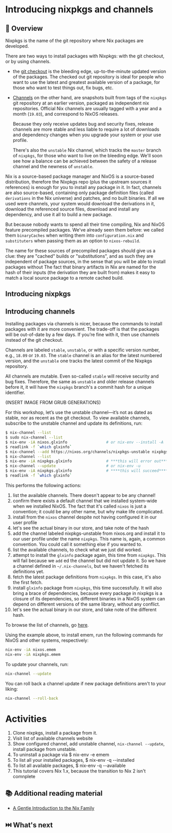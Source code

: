 # Introducing nixpkgs and channels

## 📖 Overview

Nixpkgs is the name of the git repository where Nix packages are developed.

There are two ways to install packages with Nixpkgs: with the git checkout, or
by using channels.

* the [git checkout](https://github.com/nixos/nixpkgs) is the bleeding edge,
  up-to-the-minute updated version of the packages. The checked out git
  repository is ideal for people who want to use the latest and greatest
  available version of a package, for those who want to test things out, fix
  bugs, etc.

* [Channels](https://nixos.org/channels/) on the other hand, are snapshots built
  from tags of the `nixpkgs` git repository at an earlier version, packaged as
  independent nix repositories. Official Nix channels are usually tagged with
  a year and a month (`19.03`), and correspond to NixOS releases.
  
  Because they only receive updates bug and security fixes, release channels are
  more stable and less liable to require a lot of downloads and dependency
  changes when you upgrade your system or your use profile.

  There's also the `unstable` Nix channel, which tracks the `master` branch of
  `nixpkgs`, for those who want to live on the bleeding edge. We'll soon see how
  a balance can be achieved between the safety of a release channel and the
  newness of `unstable`.

Nix is a source-based package manager and NixOS is a source-based distribution,
therefore the Nixpkgs repo (plus the upstream sources it references) is enough
for you to install any package in it. In fact, channels are also source-based,
containing only package definition files (called `derivations` in the Nix
universe) and patches, and no built binaries. If all we used were channels, your
system would download the derivations in it, download the referenced source
files, download and install any dependency, and use it all to build a new
package.

But because nobody wants to spend all their time compiling, Nix and NixOS feature
precompiled packages. We've already seen them before: we called them
`binaryCaches` when writing them into `configuration.nix` and `substituters`
when passing them as an option to `nixos-rebuild`.

The name for these sources of precompiled packages should give us a clue: they
are "cached" builds or "substitutions", and as such they are independent of
package sources, in the sense that you will be able to install packages without
The fact that binary artifacts in Nix are named for the hash of their inputs
(the derivation they are built from) makes it easy to match a local source
package to a remote cached build.


## Introducing nixpkgs

## Introducing channels

Installing packages via channels is nicer, because the commands to install
packages with it are more convenient. The trade-off is that the packages will be
out-of-date by a few days. If you’re fine with it, then use channels instead of
the git checkout.

Channels are labeled `stable`, `unstable`, or with a specific version number,
e.g., `18.09` or `19.03`. The `stable` channel is an alias for the latest
numbered version, and the `unstable` one tracks the latest commit of the Nixpkgs
repository.

All channels are mutable. Even so-called `stable` will receive security and bug
fixes. Therefore, the same as `unstable` and older release channels before it,
it will have the `nixpkgs` branch's a commit hash for a unique identifier.

(INSERT IMAGE FROM GRUB GENERATIONS)

For this workshop, let’s use the unstable channel—it’s not as dated as stable,
nor as recent as the git checkout. To view available channels, subscribe to the
unstable channel and update its definitions, run:

```bash
$ nix-channel --list                                                       #01
$ sudo nix-channel --list                                                  #02
$ nix-env -iA nixos.glxinfo                 # or nix-env --install -A      #03
$ readlink -f `which glxinfo`                                              #04
$ nix-channel --add https://nixos.org/channels/nixpkgs-unstable nixpkgs    #05
$ nix-channel --list                                                       #06
$ nix-env -iA nixpkgs.glxinfo               # ***this will error out***    #07
$ nix-channel --update                      # or nix-env -u                #08
$ nix-env -iA nixpkgs.glxinfo               # ****this will succeed****    #09
$ readlink -f `which glxinfo`                                              #10
```

This performs the following actions:
1. list the available channels. There doesn't appear to be any channel!
2. confirm there exists a default channel that we installed system-wide when we
   installed NixOS. The fact that it's called `nixos` is just a convention; it
   could be any other name, but why make life complicated.
3. install from the `nixos` channel despite not having configured it in
   our user profile
4. let's see the actual binary in our store, and take note of the hash 
5. add the channel labeled nixpkgs-unstable from nixos.org and install it to our
   user profile under the name `nixpkgs`. This name is, again, a common
   convention. You could call it something else if you wanted to.
6. list the available channels, to check what we just did worked.
7. attempt to install the `glxinfo` package again, this time from `nixpkgs`.
   This will fail because we `add` ed the channel but did not update it. So we
   have a channel defined in `~/.nix-channels`, but we haven't fetched its
   definitions yet.
8. fetch the latest package definitions from `nixpkgs`. In this case, it's also
   the first fetch.
9. install `glxinfo` package from `nixpkgs`, this time successfully. It will
   also bring a brace of dependencies, because every package in nixpkgs is a
   closure of its dependencies, so different binaries in a NixOS system can depend 
   on different versions of the same library, without any conflict.
10. let's see the actual binary in our store, and take note of the different hash.

To browse the list of channels, go [here](https://nixos.org/channels/).

Using the example above, to install emem, run the following commands for NixOS and other systems, respectively:

```bash
nix-env -iA nixos.emem
nix-env -iA nixpkgs.emem
```

To update your channels, run:

```bash
nix-channel --update
```

You can roll back a channel update if new package definitions aren't to your liking:

```bash
nix-channel --roll-back
```

# Activities

1. Clone nixpkgs, install a package from it.
1. Visit list of available channels website
1. Show configured channel, add unstable channel, `nix-channel --update`, install package from unstable.
1. To uninstall a package via $ nix-env -e emem
1. To list all your installed packages, $ nix-env -q --installed
1. To list all available packages, $ nix-env -q --available
1. This tutorial covers Nix 1.x, because the transition to Nix 2 isn't comnplete

## 📚 Additional reading material

* [A Gentle Introduction to the Nix Family](https://ebzzry.io/en/nix)

## ⏭️ What's next
